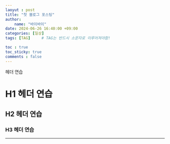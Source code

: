 ```yaml
---
laoyut : post
title: "첫 블로그 포스팅"
author: 
    name: "바이바이"
date: 2024-06-26 16:40:00 +09:00
categories: [일상]
tags: [TAG]		# TAG는 반드시 소문자로 이루어져야함!

toc : true
toc_sticky: true
comments : false
---
```


헤더 연습

# H1 헤더 연습
## H2 헤더 연습
### H3 헤더 연습
---

